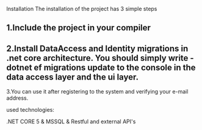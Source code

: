 Installation
The installation of the project has 3 simple steps


1.Include the project in your compiler
---------------------------------------------
2.Install DataAccess and Identity migrations in .net core architecture. 
You should simply write -dotnet ef migrations update to the console in the data access layer and the ui layer.
---------------------------------------------

3.You can use it after registering to the system and verifying your e-mail address.


used technologies:

.NET CORE 5 & MSSQL & Restful and external API's

